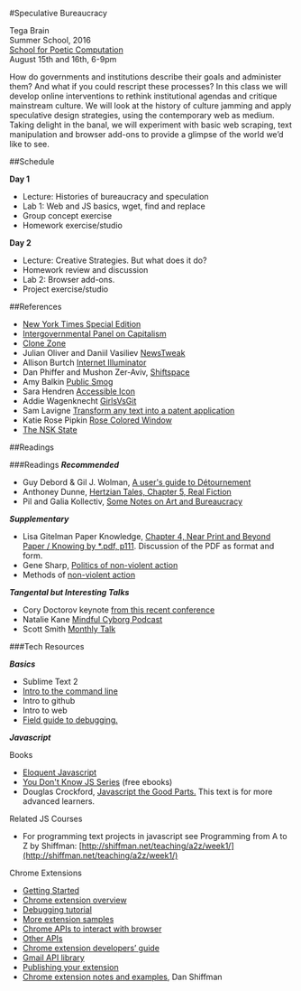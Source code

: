 #Speculative Bureaucracy

Tega Brain  
Summer School, 2016  
[School for Poetic Computation](http://sfpc.io)  
August 15th and 16th, 6-9pm

How do governments and institutions describe their goals and administer them? And what if you could rescript these processes? In this class we will develop online interventions to rethink institutional agendas and critique mainstream culture. We will look at the history of culture jamming and apply speculative design strategies, using the contemporary web as medium. Taking delight in the banal, we will experiment with basic web scraping, text manipulation and browser add-ons to provide a glimpse of the world we’d like to see.

##Schedule


**Day 1**  

* Lecture: Histories of bureaucracy and speculation
* Lab 1: Web and JS basics, wget, find and replace
* Group concept exercise
* Homework exercise/studio

**Day 2**

* Lecture: Creative Strategies. But what does it do?
* Homework review and discussion
* Lab 2: Browser add-ons.
* Project exercise/studio

##References
* [New York Times Special Edition](http://nytimes-se.com/)
* [Intergovernmental Panel on Capitalism](http://intergovernmentalpaneloncapitalism.org/)
* [Clone Zone](http://clonezone.link/)
* Julian Oliver and Daniil Vasiliev [NewsTweak](https://julianoliver.com/output/newstweek)
* Allison Burtch [Internet Illuminator](http://www.allisonburtch.net/illuminator/)
* Dan Phiffer and Mushon Zer-Aviv, [Shiftspace](https://en.wikipedia.org/wiki/ShiftSpace)
* Amy Balkin [Public Smog](http://www.publicsmog.org/)
* Sara Hendren [Accessible Icon](http://accessibleicon.org/)
* Addie Wagenknecht
 [GirlsVsGit](https://github.com/wheresaddie/girlsvsgit)
* Sam Lavigne [Transform any text into a patent application](http://lav.io/2014/05/transform-any-text-into-a-patent-application/)
* Katie Rose Pipkin [Rose Colored Window](https://chrome.google.com/webstore/detail/rose-colored-window/djlhhopgmokkhnljjlkclknddoododoc)
* [The NSK State](http://www.passport.nsk.si/en/)
 

##Readings

###Readings
***Recommended***

* Guy Debord & Gil J. Wolman, [A user's guide to Détournement](http://www.cddc.vt.edu/sionline/presitu/usersguide.html)
* Anthoney Dunne, [Hertzian Tales, Chapter 5, Real Fiction](https://www.google.com/url?sa=t&rct=j&q=&esrc=s&source=web&cd=1&ved=0ahUKEwi5osvi_6XOAhXIGj4KHSR2BxMQFggcMAA&url=http%3A%2F%2Fbscw.wineme.fb5.uni-siegen.de%2Fpub%2Fbscw.cgi%2Fd807744%2F__Hertzian_Tales__Electronic_Products__Aesthetic_Experience__and_Critical_Design.pdf&usg=AFQjCNE2DwbM873vh22tPfgTUDLHNOj_lQ&sig2=fjvShJ9VxjVcZpOmKJRslg)
* Pil and Galia Kollectiv, [Some Notes on Art and Bureaucracy](http://www.kollectiv.co.uk/Bureaucracy.html)

***Supplementary***

* Lisa Gitelman Paper Knowledge, [Chapter 4, Near Print and Beyond Paper / Knowing by *.pdf, p111](https://www.dropbox.com/s/b4rcd6v9xheyj7a/lisa-gitelman-paper-knowledge-toward-a-media-history-of-documents.pdf?dl=0). Discussion of the PDF as format and form. 
* Gene Sharp, [Politics of non-violent action](https://en.wikipedia.org/wiki/The_Politics_of_Nonviolent_Action)
* Methods of [non-violent action](http://www.mapm.org/documents/198_nonviolent_methods_2007.pdf)

***Tangental but Interesting Talks***

* Cory Doctorov keynote [from this recent conference](https://www.media.mit.edu/video/view/forbiddenresearch-2016-07-21-1)
* Natalie Kane [Mindful Cyborg Podcast](http://www.mindfulcyborgs.com/shows/2016/6/22/episode-76-the-magic-of-means-well-technology-with-natalie-kane)
* Scott Smith [Monthly Talk](https://www.youtube.com/watch?v=QqkMACuu5mk)

###Tech Resources

***Basics***

* Sublime Text 2
* [Intro to the command line](http://cli.learncodethehardway.org/book/)
* Intro to github
* Intro to web
* <a href="http://p5js.org/tutorials/debugging/">Field guide to debugging. </a>


***Javascript***

Books

* [Eloquent Javascript](http://eloquentjavascript.net)
* [You Don't Know JS Series](https://github.com/getify/You-Dont-Know-JS) (free ebooks)
* Douglas Crockford, [Javascript the Good Parts.](http://bdcampbell.net/javascript/book/javascript_the_good_parts.pdf) This text is for more advanced learners.

Related JS Courses

* For programming text projects in javascript see Programming from A to Z by Shiffman: [http://shiffman.net/teaching/a2z/week1/](http://shiffman.net/teaching/a2z/week1/)

Chrome Extensions

* [Getting Started](http://developer.chrome.com/extensions/getstarted.html)
* [Chrome extension overview](http://developer.chrome.com/extensions/overview.html)
* [Debugging tutorial](http://developer.chrome.com/extensions/tut_debugging.html)
* [More extension samples](http://developer.chrome.com/extensions/samples.html)
* [Chrome APIs to interact with browser](http://developer.chrome.com/extensions/api_index.html)
* [Other APIs](http://developer.chrome.com/extensions/api_other.html)
* [Chrome extension developers’ guide](http://developer.chrome.com/extensions/devguide.html)
* [Gmail API library](https://github.com/KartikTalwar/gmail.js)
* [Publishing your extension](https://developers.google.com/chrome/web-store/docs/publish)
* [Chrome extension notes and examples](http://shiffman.github.io/A2Z-F15/week10/notes.html), Dan Shiffman
